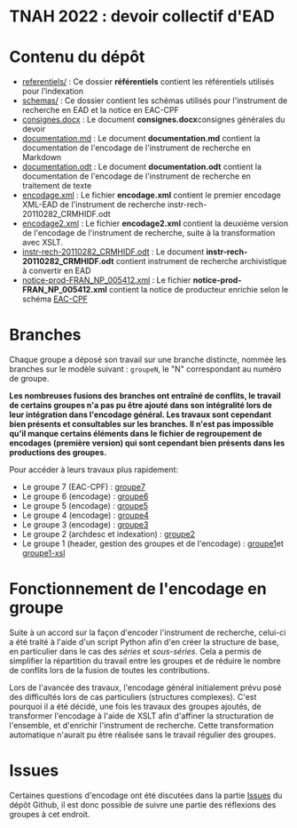 TNAH 2022 : devoir collectif d'EAD
==================================

# Contenu du dépôt
- [referentiels/](https://github.com/sbiay/DM-EAD-TNAH-2022/tree/main/referentiels) : Ce dossier **référentiels** contient les référentiels utilisés pour l’indexation
- [schemas/](https://github.com/sbiay/DM-EAD-TNAH-2022/tree/main/schemas) : Ce dossier contient les schémas utilisés pour l'instrument de recherche en EAD et la notice en EAC-CPF
- [consignes.docx](https://github.com/sbiay/DM-EAD-TNAH-2022/blob/main/consignes.docx) : Le document **consignes.docx**consignes générales du devoir
- [documentation.md](https://github.com/sbiay/DM-EAD-TNAH-2022/blob/main/documentation.md) : Le document **documentation.md** contient la documentation de l'encodage de l'instrument de recherche en Markdown
- [documentation.odt](https://github.com/sbiay/DM-EAD-TNAH-2022/blob/main/documentation.odt) : Le document **documentation.odt** contient la documentation de l'encodage de l'instrument de recherche en traitement de texte
- [encodage.xml](https://github.com/sbiay/DM-EAD-TNAH-2022/blob/main/encodage.xml) : Le fichier **encodage.xml** contient le premier encodage XML-EAD de l'instrument de recherche instr-rech-20110282_CRMHIDF.odt
- [encodage2.xml](https://github.com/sbiay/DM-EAD-TNAH-2022/blob/main/encodage2.xml) : Le fichier **encodage2.xml** contient la deuxième version de l'encodage de l'instrument de recherche, suite à la transformation avec XSLT.
- [instr-rech-20110282_CRMHIDF.odt](https://github.com/sbiay/DM-EAD-TNAH-2022/blob/main/instr-rech-20110282_CRMHIDF.odt) : Le document **instr-rech-20110282_CRMHIDF.odt** contient instrument de recherche archivistique à convertir en EAD
- [notice-prod-FRAN_NP_005412.xml](https://github.com/sbiay/DM-EAD-TNAH-2022/blob/main/notice-prod-FRAN_NP_005412.xml) : Le fichier **notice-prod-FRAN_NP_005412.xml** contient la notice de producteur enrichie selon le schéma [EAC-CPF](./schemas/cpf.xsd)

# Branches

Chaque groupe a déposé son travail sur une branche distincte, nommée les branches sur le modèle suivant : `groupeN`, le "N" correspondant au numéro de groupe.

**Les nombreuses fusions des branches ont entraîné de conflits, le travail de certains groupes n'a pas pu être ajouté dans son intégralité lors de leur intégration dans l'encodage général. Les travaux sont cependant bien présents et consultables sur les branches. Il n'est pas impossible qu'il manque certains éléments dans le fichier de regroupement de encodages (première version) qui sont cependant bien présents dans les productions des groupes.**

Pour accéder à leurs travaux plus rapidement:
- Le groupe 7 (EAC-CPF) : [groupe7](https://github.com/sbiay/DM-EAD-TNAH-2022/tree/groupe7)
- Le groupe 6 (encodage) : [groupe6](https://github.com/sbiay/DM-EAD-TNAH-2022/tree/groupe6)
- Le groupe 5 (encodage) : [groupe5](https://github.com/sbiay/DM-EAD-TNAH-2022/tree/groupe5)
- Le groupe 4 (encodage) : [groupe4](https://github.com/sbiay/DM-EAD-TNAH-2022/tree/groupe4)
- Le groupe 3 (encodage) : [groupe3](https://github.com/sbiay/DM-EAD-TNAH-2022/tree/groupe3)
- Le groupe 2 (archdesc et indexation) : [groupe2](https://github.com/virgile-reignier/DM-EAD-TNAH-2022/tree/groupe2)
- Le groupe 1 (header, gestion des groupes et de l'encodage) : [groupe1](https://github.com/sbiay/DM-EAD-TNAH-2022/tree/groupe1-Zoe)et [groupe1-xsl](https://github.com/sbiay/DM-EAD-TNAH-2022/tree/groupe1-xsl)


# Fonctionnement de l'encodage en groupe

Suite à un accord sur la façon d'encoder l'instrument de recherche, celui-ci a été traité à l'aide d'un script Python afin d'en créer la structure de base, en particulier dans le cas des *séries* et *sous-séries*. Cela a permis de simplifier la répartition du travail entre les groupes et de réduire le nombre de conflits lors de la fusion de toutes les contributions.

Lors de l'avancée des travaux, l'encodage général initialement prévu posé des difficultés lors de cas particuliers (structures complexes). C'est pourquoi il a été décidé, une fois les travaux des groupes ajoutés, de transformer l'encodage à l'aide de XSLT afin d'affiner la structuration de l'ensemble, et d'enrichir l'instrument de recherche. Cette transformation automatique n'aurait pu être réalisée sans le travail régulier des groupes.

# Issues

Certaines questions d'encodage ont été discutées dans la partie [Issues](https://github.com/sbiay/DM-EAD-TNAH-2022/issues) du dépôt Github, il est donc possible de suivre une partie des réflexions des groupes à cet endroit. 
